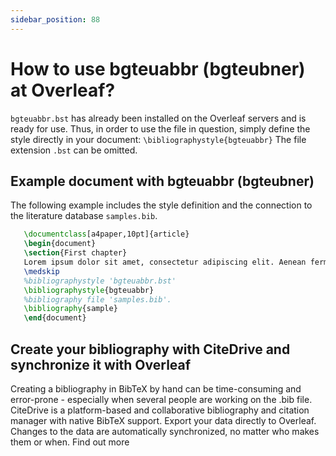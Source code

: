 ```yaml
---
sidebar_position: 88
---
```


# How to use bgteuabbr (bgteubner) at Overleaf?
`bgteuabbr.bst` has already been installed on the Overleaf servers and is ready for use. Thus, in order to use the file in question, simply define the style directly in your document: `\bibliographystyle{bgteuabbr}` The file extension `.bst` can be omitted.

## Example document with bgteuabbr (bgteubner)
The following example includes the style definition and the connection to the literature database `samples.bib`.
```tex
   \documentclass[a4paper,10pt]{article}
   \begin{document}
   \section{First chapter}
   Lorem ipsum dolor sit amet, consectetur adipiscing elit. Aenean fermentum justo massa, ut maximus mauris sodales et. Aenean vel elit a erat rhoncus pharetra.
   \medskip
   %bibliographystyle 'bgteuabbr.bst'
   \bibliographystyle{bgteuabbr}
   %bibliography file 'samples.bib'.
   \bibliography{sample}
   \end{document}
```

## Create your bibliography with CiteDrive and synchronize it with Overleaf
Creating a bibliography in BibTeX by hand can be time-consuming and error-prone - especially when several people are working on the .bib file. CiteDrive is a platform-based and collaborative bibliography and citation manager with native BibTeX support. Export your data directly to Overleaf. Changes to the data are automatically synchronized, no matter who makes them or when. Find out more